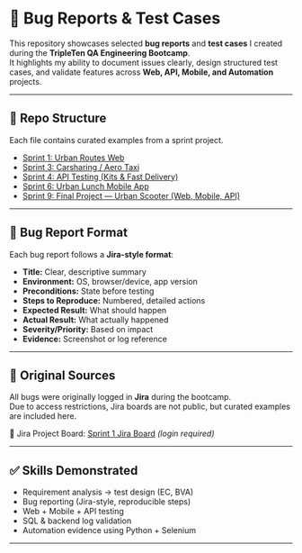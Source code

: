 # 🐞 Bug Reports & Test Cases  

This repository showcases selected **bug reports** and **test cases** I created during the **TripleTen QA Engineering Bootcamp**.  
It highlights my ability to document issues clearly, design structured test cases, and validate features across **Web, API, Mobile, and Automation** projects.  

---

## 📂 Repo Structure  

Each file contains curated examples from a sprint project.  

- [Sprint 1: Urban Routes Web](Sprint1-BugReports.md)  
- [Sprint 3: Carsharing / Aero Taxi](Sprint3-BugReports.md)  
- [Sprint 4: API Testing (Kits & Fast Delivery)](Sprint4-BugReports.md)  
- [Sprint 6: Urban Lunch Mobile App](Sprint6-BugReports.md)  
- [Sprint 9: Final Project — Urban Scooter (Web, Mobile, API)](Sprint9-BugReports.md)  

---

## 📝 Bug Report Format  

Each bug report follows a **Jira-style format**:  

- **Title:** Clear, descriptive summary  
- **Environment:** OS, browser/device, app version  
- **Preconditions:** State before testing  
- **Steps to Reproduce:** Numbered, detailed actions  
- **Expected Result:** What should happen  
- **Actual Result:** What actually happened  
- **Severity/Priority:** Based on impact  
- **Evidence:** Screenshot or log reference  

---

## 🔗 Original Sources  

All bugs were originally logged in **Jira** during the bootcamp.  
Due to access restrictions, Jira boards are not public, but curated examples are included here.  

📂 Jira Project Board: [Sprint 1 Jira Board](https://celestward.atlassian.net/jira/software/projects/CCS/boards/1) *(login required)*  

---

## ✅ Skills Demonstrated  

- Requirement analysis → test design (EC, BVA)  
- Bug reporting (Jira-style, reproducible steps)  
- Web + Mobile + API testing  
- SQL & backend log validation  
- Automation evidence using Python + Selenium  

---
